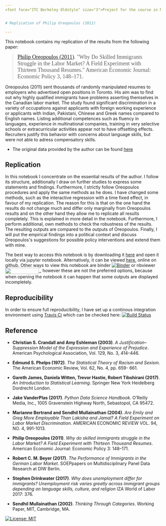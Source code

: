```yaml
---
<font face="ITC Berkeley Oldstyle" size="3">Project for the course in Microeconometrics | Summer 2020, M.Sc. Economics, Bonn University | [Arbi Kodraj](https://github.com/ArbiKodraj/desktop-tutorial) </font><br/>


# Replication of Philip Oreopoulos (2011)

---
```



This notebook contains my replication of the results from the following paper:

> <font face="ITC Berkeley Oldstyle" size="4"> [Philip Oreopoulos (2011)](https://www.aeaweb.org/articles?id=10.1257/pol.3.4.148). "Why Do Skilled Immigrants Struggle in the Labor Market? A Field Experiment with Thirteen Thousand Resumes." American Economic Journal: Economic Policy 3, 148–171.</font><br />


Oreopoulos (2011) sent thousands of randomly manipulated resumes to employers who advertised open positions in Toronto. His aim was to find out why highly qualified immigrants have problems asserting themselves in the Canadian labor market. The study found significant discrimination in a variety of occupations against applicants with foreign working experience or applicants with Indian, Pakistani, Chinese and Greek names compared to English names. Listing additional competences such as fluency in languages, experience in multinational companies, training in very selective schools or extracurricular activities appear not to have offsetting effects. Recruiters justify this behavior with concerns about language skills, but were not able to adress compensatory skills.

- The original data provided by the author can be found [here](https://www.openicpsr.org/openicpsr/project/114770/version/V1/view) 

## Replication

In this notebook I concentrate on the essential results of the author. I follow its structure, additionally I draw on further studies to express some statements and findings. Furthermore, I strictly follow Oreopoulos procedures and apply the same methods as he does. I have changed some methods, such as the interactive regression with a time fixed effect, in favour of my replication. The reason for this is that on the one hand the results do not change much and differ only marginally from Oreopoulos results and on the other hand they allow me to replicate all results completely. This is explained in more detail in the notebook. 
Furthermore, I perform additional, own methods to check the robustness of the results. The resulting outputs are compared to the outputs of Oreopoulos. 
Finally, I will put the empirical findings into a political context and discuss Oreopoulos's suggestions for possible policy interventions and extend them with mine.   

The best way to access this notebook is by downloading it [here](https://github.com/ArbiKodraj/microeconometrics-course-project-ArbiKodraj) and open it locally via jupyter notebook. Alternatively, it can be viewed [here](https://github.com/ArbiKodraj/microeconometrics-course-project-ArbiKodraj/blob/master/ReplicationProject.ipynb), online on github. Other ways to view this notebook are binder [![Binder](https://mybinder.org/badge_logo.svg)](https://mybinder.org/v2/gh/ArbiKodraj/microeconometrics-course-project-ArbiKodraj.git/master) or nbviewer <a href="https://nbviewer.jupyter.org/github/ArbiKodraj/microeconometrics-course-project-ArbiKodraj/blob/master/ReplicationProject.ipynb" 
   target="_parent">
   <img align="center" 
      src="https://raw.githubusercontent.com/jupyter/design/master/logos/Badges/nbviewer_badge.png" 
      width="109" height="20">
</a>, however these are not the preferred options, because when opening the notebook it can happen that some outputs are displayed incompletely.



## Reproducibility

In order to ensure full reproducibility, I have set up a continous integration environment using [Travis Ci](https://travis-ci.com) which can be checked here: [![Build Status](https://travis-ci.com/ArbiKodraj/microeconometrics-course-project-ArbiKodraj.svg?branch=master)](https://travis-ci.com/ArbiKodraj/microeconometrics-course-project-ArbiKodraj)

## Reference

- <b>Christian S. Crandall and Amy Eshleman (2003)</b>. *A Justification–Suppression Model of the Expression and Experience of Prejudice*. American Psychological Association, Vol. 129, No. 3, 414–446.


- <b>Edmund S. Phelps (1972)</b>. *The Statistical Theory of Racism and Sexism*. The American Economic Review, Vol. 62, No. 4, pp. 659- 661.


- <b>Gareth James, Daniela Witten, Trevor Hastie, Robert Tibshirani (2017)</b>. *An Introduction to Statistical Learning*. Springer New York Heidelberg Dordrecht London.


- <b>Jake VanderPlas (2017)</b>. *Python Data Science Handbook*. O’Reilly Media, Inc., 1005 Gravenstein Highway North, Sebastopol, CA 95472.


- <b>Marianne Bertrand and Sendhil Mullainathan (2004)</b>. *Are Emily and Greg More Employable Than Lakisha and Jamal? A Field Experiment on Labor Market Discrimination.* AMERICAN ECONOMIC REVIEW VOL. 94, NO. 4, 991-1013.


- <b>Philip Oreopoulos (2011)</b>. *Why do skilled immigrants struggle in the Labor Market? A Field Experiment with Thirteen Thousand Resumes*. American Economic Journal: Economic Policy 3: 148–171.


- <b>Robert C. M. Beyer (2017)</b>. *The Performance of Immigrants in the German Labor Market*. SOEPpapers on Multidisciplinary Panel Data Research at DIW Berlin.


- <b>Stephen Drinkwater (2017)</b>. *Why does unemployment differ for immigrants? Unemployment risk varies greatly across immigrant groups depending on language skills, culture, and religion* IZA World of Labor 2017: 376. 


- <b>Sendhil Mullainathan (2002)</b>. *Thinking Through Categories*. Working Paper, MIT, Cambridge, MA. 


[![License: MIT](https://img.shields.io/badge/License-MIT-blue.svg)](https://github.com/HumanCapitalAnalysis/template-course-project/blob/master/LICENSE)

